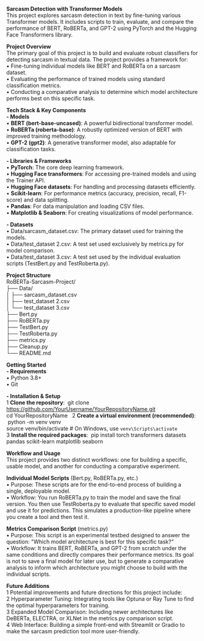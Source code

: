 **Sarcasm Detection with Transformer Models**  
This project explores sarcasm detection in text by fine-tuning various Transformer models. It includes scripts to train, evaluate, and compare the performance of BERT, RoBERTa, and GPT-2 using PyTorch and the Hugging Face Transformers library.<br>  

**Project Overview**  
The primary goal of this project is to build and evaluate robust classifiers for detecting sarcasm in textual data. The project provides a framework for:  
	•	Fine-tuning individual models like BERT and RoBERTa on a sarcasm dataset.  
	•	Evaluating the performance of trained models using standard classification metrics.  
	•	Conducting a comparative analysis to determine which model architecture performs best on this specific task.  <br>


**Tech Stack & Key Components**  
**- Models**  
	•	**BERT (bert-base-uncased)**: A powerful bidirectional transformer model.  
	•	**RoBERTa (roberta-base)**: A robustly optimized version of BERT with improved training methodology.  
	•	**GPT-2 (gpt2)**: A generative transformer model, also adaptable for classification tasks.  

**- Libraries & Frameworks**  
	•	**PyTorch**: The core deep learning framework.  
	•	**Hugging Face transformers**: For accessing pre-trained models and using the Trainer API.  
	•	**Hugging Face datasets**: For handling and processing datasets efficiently.  
	•	**Scikit-learn**: For performance metrics (accuracy, precision, recall, F1-score) and data splitting.  
	•	**Pandas**: For data manipulation and loading CSV files.  
	•	**Matplotlib & Seaborn**: For creating visualizations of model performance.  

**- Datasets**  
	•	Data/sarcasm_dataset.csv: The primary dataset used for training the models.  
	•	Data/test_dataset 2.csv: A test set used exclusively by metrics.py for model comparison.  
	•	Data/test_dataset 3.csv: A test set used by the individual evaluation scripts (TestBert.py and TestRoberta.py).  <br>


**Project Structure**  
RoBERTa-Sarcasm-Project/  
├── Data/  
│   ├── sarcasm_dataset.csv  
│   ├── test_dataset 2.csv  
│   └── test_dataset 3.csv  
├── Bert.py  
├── RoBERTa.py  
├── TestBert.py  
├── TestRoberta.py  
├── metrics.py  
├── Cleanup.py  
└── README.md  <br>


**Getting Started**  
**- Requirements**  
	•	Python 3.8+  
	•	Git  

**- Installation & Setup**  
	1	**Clone the repository**:  git clone https://github.com/YourUsername/YourRepositoryName.git  
                               cd YourRepositoryName   
	2	**Create a virtual environment (recommended)**:  python -m venv venv  
          	                                     source venv/bin/activate  # On Windows, use `venv\Scripts\activate`  
	3	**Install the required packages**:  pip install torch transformers datasets pandas scikit-learn matplotlib seaborn  <br>


**Workflow and Usage**  
This project provides two distinct workflows: one for building a specific, usable model, and another for conducting a comparative experiment.  

**Individual Model Scripts** (Bert.py,  RoBERTa.py, etc.)  
	•	Purpose: These scripts are for the end-to-end process of building a single, deployable model.  
	•	Workflow: You run RoBERTa.py to train the model and save the final version. You then use TestRoberta.py to evaluate that specific saved model and use it for predictions. This simulates a production-like pipeline where you create a tool and then test it.  

**Metrics Comparison Script** (metrics.py)  
	•	Purpose: This script is an experimental testbed designed to answer the question: "Which model architecture is best for this specific task?"  
	•	Workflow: It trains BERT, RoBERTa, and GPT-2 from scratch under the same conditions and directly compares their performance metrics. Its goal is not to save a final model for later use, but to generate a comparative analysis to inform which architecture you might choose to build with the individual scripts.  <br>


**Future Additions**  
	1	Potential improvements and future directions for this project include:  
	2	Hyperparameter Tuning: Integrating tools like Optuna or Ray Tune to find the optimal hyperparameters for training.  
	3	Expanded Model Comparison: Including newer architectures like DeBERTa, ELECTRA, or XLNet in the metrics.py comparison script.  
	4	Web Interface: Building a simple front-end with Streamlit or Gradio to make the sarcasm prediction tool more user-friendly.   

